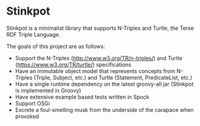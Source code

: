 # Stinkpot

Stinkpot is a minimalist library that supports N-Triples and Turtle, the Terse RDF Triple Language.

The goals of this project are as follows:
* Support the N-Triples (http://www.w3.org/TR/n-triples/) and Turtle (https://www.w3.org/TR/turtle/) specifications
* Have an immutable object model that represents concepts from N-Triples (Triple, Subject, etc.) and Turtle (Statement, PredicateList, etc.)
* Have a single runtime dependency on the latest groovy-all jar (Stinkpot is implemented in Groovy)
* Have extensive example based tests written in Spock
* Support OSGi
* Excrete a foul-smelling musk from the underside of the carapace when provoked
